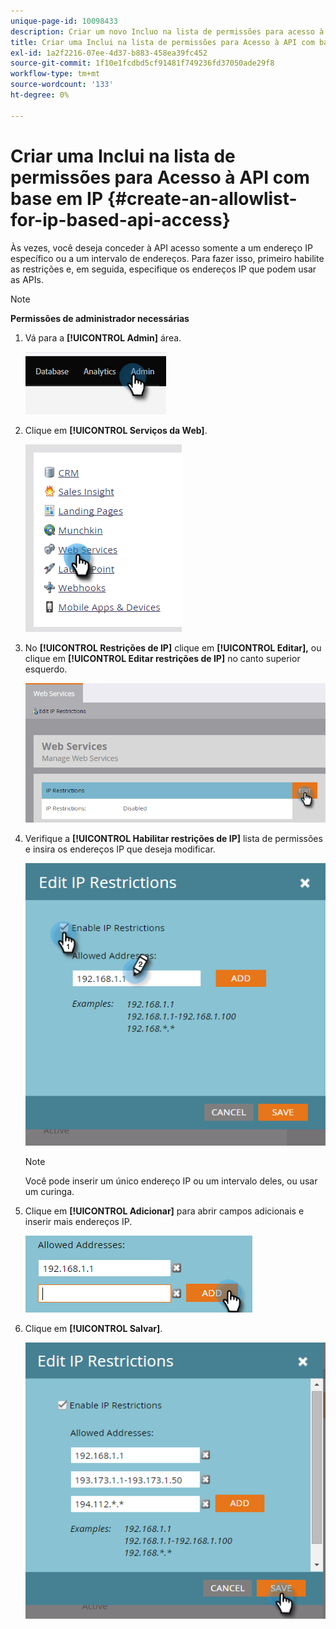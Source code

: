 ```yaml
---
unique-page-id: 10098433
description: Criar um novo Incluo na lista de permissões para acesso à API com base em IP - Documentação do Marketo - Documentação do produto
title: Criar uma Inclui na lista de permissões para Acesso à API com base em IP
exl-id: 1a2f2216-07ee-4d37-b883-458ea39fc452
source-git-commit: 1f10e1fcdbd5cf91481f749236fd37050ade29f8
workflow-type: tm+mt
source-wordcount: '133'
ht-degree: 0%

---
```


# Criar uma Inclui na lista de permissões para Acesso à API com base em IP {#create-an-allowlist-for-ip-based-api-access}

Às vezes, você deseja conceder à API acesso somente a um endereço IP específico ou a um intervalo de endereços. Para fazer isso, primeiro habilite as restrições e, em seguida, especifique os endereços IP que podem usar as APIs.

>[!NOTE]
>
>**Permissões de administrador necessárias**

1. Vá para a **[!UICONTROL Admin]** área.

   ![](assets/create-an-allowlist-for-ip-based-api-access-1.png)

1. Clique em **[!UICONTROL Serviços da Web]**.

   ![](assets/create-an-allowlist-for-ip-based-api-access-2.png)

1. No **[!UICONTROL Restrições de IP]** clique em **[!UICONTROL Editar],** ou clique em **[!UICONTROL Editar restrições de IP]** no canto superior esquerdo.

   ![](assets/create-an-allowlist-for-ip-based-api-access-3.png)

1. Verifique a **[!UICONTROL Habilitar restrições de IP]** lista de permissões e insira os endereços IP que deseja modificar.

   ![](assets/create-an-allowlist-for-ip-based-api-access-4.png)

   >[!NOTE]
   >
   >Você pode inserir um único endereço IP ou um intervalo deles, ou usar um curinga.

1. Clique em **[!UICONTROL Adicionar]** para abrir campos adicionais e inserir mais endereços IP.

   ![](assets/create-an-allowlist-for-ip-based-api-access-5.png)

1. Clique em **[!UICONTROL Salvar]**.

   ![](assets/create-an-allowlist-for-ip-based-api-access-6.png)
